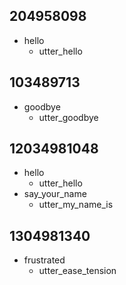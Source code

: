 ## 204958098
* hello
  - utter_hello

## 103489713
* goodbye
  - utter_goodbye

## 12034981048
* hello
  - utter_hello
* say_your_name
  - utter_my_name_is

## 1304981340
* frustrated
  - utter_ease_tension
